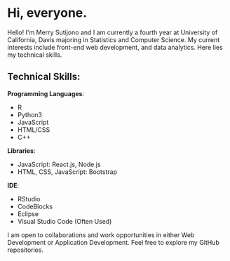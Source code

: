 # Hi, everyone.

Hello! I'm Merry Sutijono and I am currently a fourth year at University of California, Davis majoring in Statistics and Computer Science. My current interests include front-end web development, and data analytics. Here lies my technical skills. 

## Technical Skills:
**Programming Languages**: 
- R
- Python3
- JavaScript
- HTML/CSS
- C++

**Libraries**:
- JavaScript: React.js, Node.js
- HTML, CSS, JavaScript: Bootstrap

**IDE**:
- RStudio
- CodeBlocks
- Eclipse
- Visual Studio Code (Often Used)

I am open to collaborations and work opportunities in either Web Development or Application Development. Feel free to explore my GitHub repositories.
